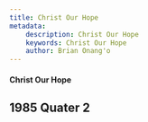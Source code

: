 ```yaml
---
title: Christ Our Hope
metadata:
    description: Christ Our Hope
    keywords: Christ Our Hope
    author: Brian Onang'o
---
```


#### Christ Our Hope

## 1985 Quater 2
